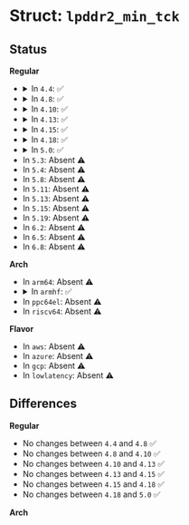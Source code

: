 # Struct: <code>lpddr2_min_tck</code>

## Status
<b>Regular</b>
<ul>
<li>
<details>
<summary>In <code>4.4</code>: ✅</summary>

```c
struct lpddr2_min_tck {
    u32 tRPab;
    u32 tRCD;
    u32 tWR;
    u32 tRASmin;
    u32 tRRD;
    u32 tWTR;
    u32 tXP;
    u32 tRTP;
    u32 tCKE;
    u32 tCKESR;
    u32 tFAW;
};
```
</details>
</li>
<li>
<details>
<summary>In <code>4.8</code>: ✅</summary>

```c
struct lpddr2_min_tck {
    u32 tRPab;
    u32 tRCD;
    u32 tWR;
    u32 tRASmin;
    u32 tRRD;
    u32 tWTR;
    u32 tXP;
    u32 tRTP;
    u32 tCKE;
    u32 tCKESR;
    u32 tFAW;
};
```
</details>
</li>
<li>
<details>
<summary>In <code>4.10</code>: ✅</summary>

```c
struct lpddr2_min_tck {
    u32 tRPab;
    u32 tRCD;
    u32 tWR;
    u32 tRASmin;
    u32 tRRD;
    u32 tWTR;
    u32 tXP;
    u32 tRTP;
    u32 tCKE;
    u32 tCKESR;
    u32 tFAW;
};
```
</details>
</li>
<li>
<details>
<summary>In <code>4.13</code>: ✅</summary>

```c
struct lpddr2_min_tck {
    u32 tRPab;
    u32 tRCD;
    u32 tWR;
    u32 tRASmin;
    u32 tRRD;
    u32 tWTR;
    u32 tXP;
    u32 tRTP;
    u32 tCKE;
    u32 tCKESR;
    u32 tFAW;
};
```
</details>
</li>
<li>
<details>
<summary>In <code>4.15</code>: ✅</summary>

```c
struct lpddr2_min_tck {
    u32 tRPab;
    u32 tRCD;
    u32 tWR;
    u32 tRASmin;
    u32 tRRD;
    u32 tWTR;
    u32 tXP;
    u32 tRTP;
    u32 tCKE;
    u32 tCKESR;
    u32 tFAW;
};
```
</details>
</li>
<li>
<details>
<summary>In <code>4.18</code>: ✅</summary>

```c
struct lpddr2_min_tck {
    u32 tRPab;
    u32 tRCD;
    u32 tWR;
    u32 tRASmin;
    u32 tRRD;
    u32 tWTR;
    u32 tXP;
    u32 tRTP;
    u32 tCKE;
    u32 tCKESR;
    u32 tFAW;
};
```
</details>
</li>
<li>
<details>
<summary>In <code>5.0</code>: ✅</summary>

```c
struct lpddr2_min_tck {
    u32 tRPab;
    u32 tRCD;
    u32 tWR;
    u32 tRASmin;
    u32 tRRD;
    u32 tWTR;
    u32 tXP;
    u32 tRTP;
    u32 tCKE;
    u32 tCKESR;
    u32 tFAW;
};
```
</details>
</li>
<li>
In <code>5.3</code>: Absent ⚠️
</li>
<li>
In <code>5.4</code>: Absent ⚠️
</li>
<li>
In <code>5.8</code>: Absent ⚠️
</li>
<li>
In <code>5.11</code>: Absent ⚠️
</li>
<li>
In <code>5.13</code>: Absent ⚠️
</li>
<li>
In <code>5.15</code>: Absent ⚠️
</li>
<li>
In <code>5.19</code>: Absent ⚠️
</li>
<li>
In <code>6.2</code>: Absent ⚠️
</li>
<li>
In <code>6.5</code>: Absent ⚠️
</li>
<li>
In <code>6.8</code>: Absent ⚠️
</li>
</ul>
<b>Arch</b>
<ul>
<li>
In <code>arm64</code>: Absent ⚠️
</li>
<li>
<details>
<summary>In <code>armhf</code>: ✅</summary>

```c
struct lpddr2_min_tck {
    u32 tRPab;
    u32 tRCD;
    u32 tWR;
    u32 tRASmin;
    u32 tRRD;
    u32 tWTR;
    u32 tXP;
    u32 tRTP;
    u32 tCKE;
    u32 tCKESR;
    u32 tFAW;
};
```
</details>
</li>
<li>
In <code>ppc64el</code>: Absent ⚠️
</li>
<li>
In <code>riscv64</code>: Absent ⚠️
</li>
</ul>
<b>Flavor</b>
<ul>
<li>
In <code>aws</code>: Absent ⚠️
</li>
<li>
In <code>azure</code>: Absent ⚠️
</li>
<li>
In <code>gcp</code>: Absent ⚠️
</li>
<li>
In <code>lowlatency</code>: Absent ⚠️
</li>
</ul>

## Differences
<b>Regular</b>
<ul>
<li>
No changes between <code>4.4</code> and <code>4.8</code> ✅
</li>
<li>
No changes between <code>4.8</code> and <code>4.10</code> ✅
</li>
<li>
No changes between <code>4.10</code> and <code>4.13</code> ✅
</li>
<li>
No changes between <code>4.13</code> and <code>4.15</code> ✅
</li>
<li>
No changes between <code>4.15</code> and <code>4.18</code> ✅
</li>
<li>
No changes between <code>4.18</code> and <code>5.0</code> ✅
</li>
</ul>
<b>Arch</b>
<ul>
</ul>
